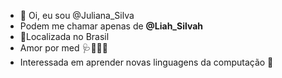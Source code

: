 - 👋 Oi, eu sou @Juliana_Silva
- Podem me chamar apenas de **@Liah_Silvah**
- 📌Localizada no Brasil
- Amor por med 🩺💉🧪🧬
- Interessada em aprender novas linguagens da computação 🥱

<!---
LiahSilvah/LiahSilvah is a ✨ special ✨ repository because its `README.md` (this file) appears on your GitHub profile.
You can click the Preview link to take a look at your changes.
--->
